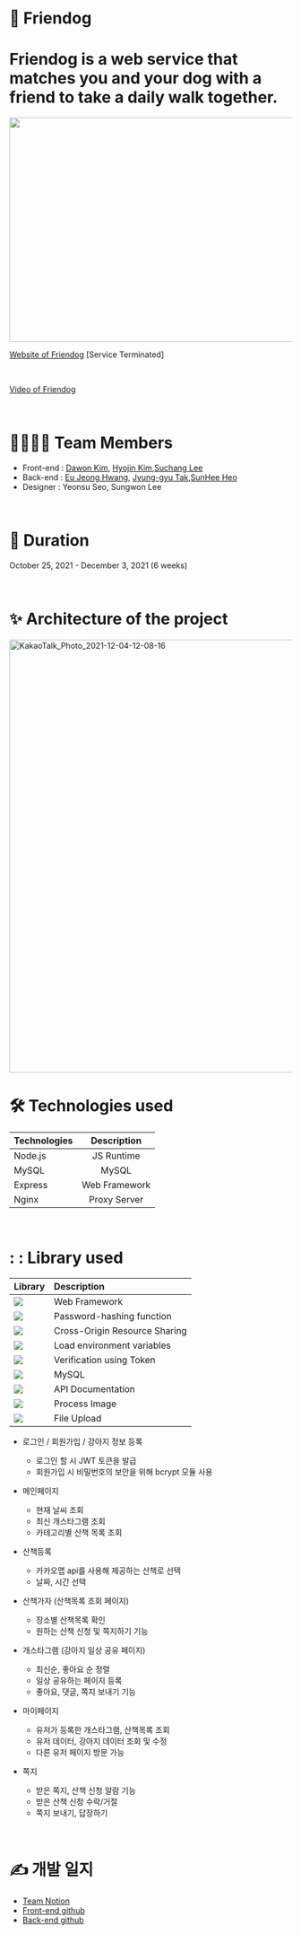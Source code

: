 # 🐶 Friendog

# Friendog is a web service that matches you and your dog with a friend to take a daily walk together. 

<img src="https://user-images.githubusercontent.com/88166362/144694893-52789e67-866c-4ead-b9a0-f63069c7dfbf.png" width="772" height="400">

[Website of Friendog](https://togaether.shop/) [Service Terminated]

</br>

[Video of Friendog](https://www.youtube.com/watch?v=lQUo4EbUrQU)  

<br>

# :family_man_woman_boy_boy: Team Members
- Front-end : [Dawon Kim](https://github.com/DawonEllaKim), [Hyojin Kim](https://github.com/hyojin-k),[Suchang Lee](https://github.com/eternalclash) 
- Back-end : [Eu Jeong Hwang](https://github.com/eujeong-hwang), [Jyung-gyu Tak](https://github.com/tak-codes),[SunHee Heo](https://github.com/SunHeeHeo) 
- Designer : Yeonsu Seo, Sungwon Lee 

<br>

# :bookmark_tabs: Duration
October 25, 2021 - December 3, 2021 (6 weeks)

<br>

# :sparkles: Architecture of the project
<img width="772" alt="KakaoTalk_Photo_2021-12-04-12-08-16" src="https://user-images.githubusercontent.com/88166362/144694918-ab86d1e8-c61d-461a-92ca-e77a10ffc9cf.png">

<br>

# :hammer_and_wrench: Technologies used
Technologies|Description
:---|:---:
Node.js | JS Runtime
MySQL | MySQL
Express | Web Framework
Nginx | Proxy Server

<br>

# : : Library used
|Library|Description|
---|:---
<img src='https://img.shields.io/badge/express-1.7.9-lightgrey'> | Web Framework
<img src='https://img.shields.io/badge/bcrypt-5.0.1-lightgrey'> | Password-hashing function
<img src='https://img.shields.io/badge/cors-2.8.5-lightgrey'> | Cross-Origin Resource Sharing
<img src='https://img.shields.io/badge/dotenv-10.0.0-lightgrey'>  | Load environment variables
<img src='https://img.shields.io/badge/jsonwebtoken-8.5.1-lightgrey'>  | Verification using Token
<img src='https://img.shields.io/badge/mysql-2.3.2-lightgrey'> | MySQL
<img src='https://img.shields.io/badge/swagger--ui--express-4.1.6-lightgrey'> | API Documentation
<img src='https://img.shields.io/badge/sharp-0.29.3-lightgrey'> | Process Image
<img src='https://img.shields.io/badge/multer-1.4.3-lightgrey'> | File Upload

- 로그인 / 회원가입 / 강아지 정보 등록 
  - 로그인 할 시 JWT 토큰을 발급
  - 회원가입 시 비밀번호의 보안을 위해 bcrypt 모듈 사용

- 메인페이지

  - 현재 날씨 조회
  - 최신 개스타그램 조회
  - 카테고리별 산책 목록 조회

- 산책등록

  - 카카오맵 api를 사용해 제공하는 산책로 선택
  - 날짜, 시간 선택

- 산책가자 (산책목록 조회 페이지)

  - 장소별 산책목록 확인
  - 원하는 산책 신청 및 쪽지하기 기능

- 개스타그램 (강아지 일상 공유 페이지)

  - 최신순, 좋아요 순 정렬
  - 일상 공유하는 페이지 등록
  - 좋아요, 댓글, 쪽지 보내기 기능

- 마이페이지

  - 유저가 등록한 개스타그램, 산책목록 조회
  - 유저 데이터, 강아지 데이터 조회 및 수정
  - 다른 유저 페이지 방문 가능

- 쪽지

  - 받은 쪽지, 산책 신청 알람 기능
  - 받은 산책 신청 수락/거절
  - 쪽지 보내기, 답장하기

<br>

# :writing_hand: 개발 일지
- [Team Notion](https://togaether.shop/)
- [Front-end github](https://github.com/O-K-O-K-O-K/Front-end)
- [Back-end github](https://github.com/O-K-O-K-O-K/Back_End)
